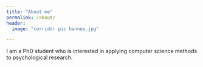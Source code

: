 ```yaml
---
title: "About me"
permalink: /about/
header:
  image: "corridor pic hannes.jpg"

---
```


I am a PhD student who is interested in applying computer science methods to psychological research.